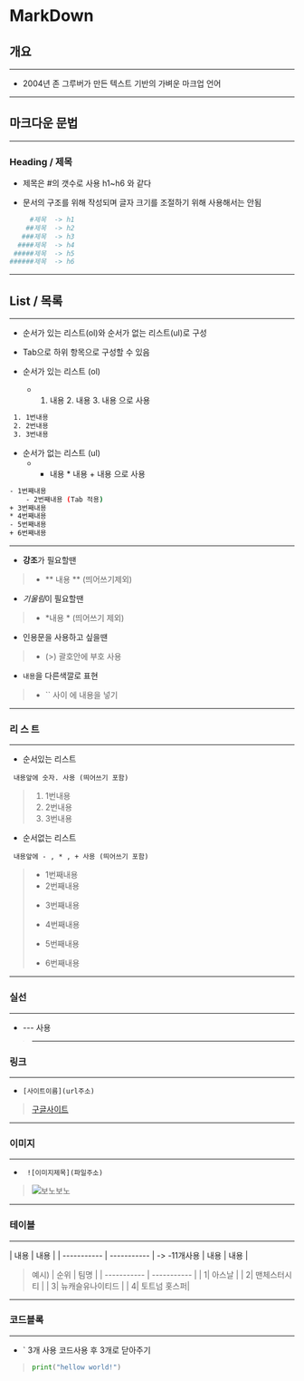# **MarkDown**

## 개요
---
- 2004년 존 그루버가 만든 텍스트 기반의 가벼운 마크업 언어
---
## **마크다운 문법**
---
### Heading / 제목
* 제목은 #의 갯수로 사용 h1~h6 와 같다
- 문서의 구조를 위해 작성되며 글자 크기를 조절하기 위해 사용해서는 안됨

```bash
     #제목  -> h1
    ##제목  -> h2
   ###제목  -> h3
  ####제목  -> h4
 #####제목  -> h5
######제목  -> h6
```
---
## List / 목록
---
- 순서가 있는 리스트(ol)와 순서가 없는 리스트(ul)로 구성
- Tab으로 하위 항목으로 구성할 수 있음

- 순서가 있는 리스트 (ol)
    - 1. 내용 2. 내용 3. 내용 으로 사용
```bash
 1. 1번내용
 2. 2번내용
 3. 3번내용
```
- 순서가 없는 리스트 (ul)
    - - 내용 * 내용 + 내용 으로 사용
```bash
- 1번째내용
    - 2번째내용 (Tab 적용)
+ 3번째내용
* 4번째내용
- 5번째내용
+ 6번째내용
```
---
- **강조**가 필요할땐 
>    -  ** 내용 ** (띄어쓰기제외)
- *기울림*이 필요할땐
>    -  *내용 * (띄어쓰기 제외)
- 인용문을 사용하고 싶을땐
>    -  (>) 괄호안에 부호 사용 
- `내용`을 다른색깔로 표현
> - `` 사이 에 내용을 넣기
---
### **리 스 트**
---
- 순서있는 리스트 

``` 내용앞에 숫자. 사용 (띄어쓰기 포함)```
> 1. 1번내용
> 2. 2번내용
> 3. 3번내용
- 순서없는 리스트

``` 내용앞에 - , * , + 사용 (띄어쓰기 포함)```

>- 1번째내용
>- 2번째내용
>+ 3번째내용
>* 4번째내용
>- 5번째내용
>+ 6번째내용
---
### **실선**
---
- --- 사용
> ---

### **링크**
---    
- ```[사이트이름](url주소)```

>[구글사이트](https://google.com)
---
### **이미지**
---
- ``` ![이미지제목](파일주소)```

>![보노보노](1.jpg)
---
### **테이블**
---
| 내용 | 내용 |
| ----------- | ----------- | -> -11개사용
| 내용 | 내용 |

>예시)
>| 순위 | 팀명 |
>| ----------- | ----------- |
>|  1| 아스날 |
>|  2| 맨체스터시티 |
>|  3| 뉴캐슬유나이티드 |
>|  4| 토트넘 홋스퍼|
---
### **코드블록**
---
- ` 3개 사용 코드사용 후 3개로 닫아주기

>```python
>print("hellow world!")
>```

